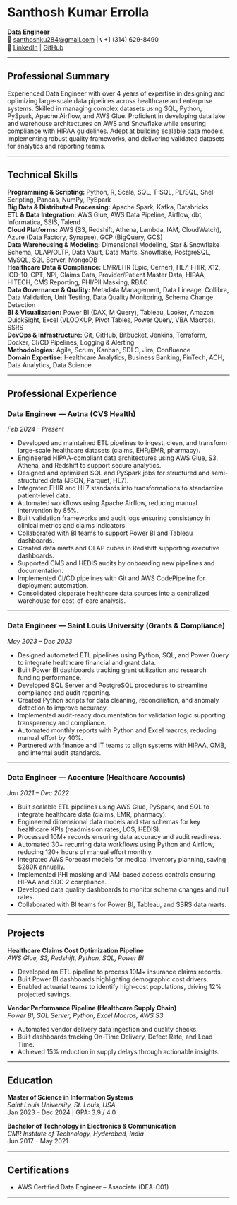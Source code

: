 # Santhosh Kumar Errolla  
**Data Engineer**  
📧 santhoshku284@gmail.com | 📞 +1 (314) 629-8490  
🔗 [LinkedIn](https://www.linkedin.com/in/santhosh-241401170) | [GitHub](https://github.com/serrolla)  

---

## **Professional Summary**

Experienced Data Engineer with over 4 years of expertise in designing and optimizing large-scale data pipelines across healthcare and enterprise systems. Skilled in managing complex datasets using SQL, Python, PySpark, Apache Airflow, and AWS Glue. Proficient in developing data lake and warehouse architectures on AWS and Snowflake while ensuring compliance with HIPAA guidelines. Adept at building scalable data models, implementing robust quality frameworks, and delivering validated datasets for analytics and reporting teams.

---

## **Technical Skills**

**Programming & Scripting:** Python, R, Scala, SQL, T-SQL, PL/SQL, Shell Scripting, Pandas, NumPy, PySpark  
**Big Data & Distributed Processing:** Apache Spark, Kafka, Databricks  
**ETL & Data Integration:** AWS Glue, AWS Data Pipeline, Airflow, dbt, Informatica, SSIS, Talend  
**Cloud Platforms:** AWS (S3, Redshift, Athena, Lambda, IAM, CloudWatch), Azure (Data Factory, Synapse), GCP (BigQuery, GCS)  
**Data Warehousing & Modeling:** Dimensional Modeling, Star & Snowflake Schema, OLAP/OLTP, Data Vault, Data Marts, Snowflake, PostgreSQL, MySQL, SQL Server, MongoDB  
**Healthcare Data & Compliance:** EMR/EHR (Epic, Cerner), HL7, FHIR, X12, ICD-10, CPT, NPI, Claims Data, Provider/Patient Master Data, HIPAA, HITECH, CMS Reporting, PHI/PII Masking, RBAC  
**Data Governance & Quality:** Metadata Management, Data Lineage, Collibra, Data Validation, Unit Testing, Data Quality Monitoring, Schema Change Detection  
**BI & Visualization:** Power BI (DAX, M Query), Tableau, Looker, Amazon QuickSight, Excel (VLOOKUP, Pivot Tables, Power Query, VBA Macros), SSRS  
**DevOps & Infrastructure:** Git, GitHub, Bitbucket, Jenkins, Terraform, Docker, CI/CD Pipelines, Logging & Alerting  
**Methodologies:** Agile, Scrum, Kanban, SDLC, Jira, Confluence  
**Domain Expertise:** Healthcare Analytics, Business Banking, FinTech, ACH, Data Analytics, Data Science  

---

## **Professional Experience**

### **Data Engineer — Aetna (CVS Health)**  
*Feb 2024 – Present*  
- Developed and maintained ETL pipelines to ingest, clean, and transform large-scale healthcare datasets (claims, EHR/EMR, pharmacy).  
- Engineered HIPAA-compliant data architectures using AWS Glue, S3, Athena, and Redshift to support secure analytics.  
- Designed and optimized SQL and PySpark jobs for structured and semi-structured data (JSON, Parquet, HL7).  
- Integrated FHIR and HL7 standards into transformations to standardize patient-level data.  
- Automated workflows using Apache Airflow, reducing manual intervention by 85%.  
- Built validation frameworks and audit logs ensuring consistency in clinical metrics and claims indicators.  
- Collaborated with BI teams to support Power BI and Tableau dashboards.  
- Created data marts and OLAP cubes in Redshift supporting executive dashboards.  
- Supported CMS and HEDIS audits by onboarding new pipelines and documentation.  
- Implemented CI/CD pipelines with Git and AWS CodePipeline for deployment automation.  
- Consolidated disparate healthcare data sources into a centralized warehouse for cost-of-care analysis.  

---

### **Data Engineer — Saint Louis University (Grants & Compliance)**  
*May 2023 – Dec 2023*  
- Designed automated ETL pipelines using Python, SQL, and Power Query to integrate healthcare financial and grant data.  
- Built Power BI dashboards tracking grant utilization and research funding performance.  
- Developed SQL Server and PostgreSQL procedures to streamline compliance and audit reporting.  
- Created Python scripts for data cleaning, reconciliation, and anomaly detection to improve accuracy.  
- Implemented audit-ready documentation for validation logic supporting transparency and compliance.  
- Automated monthly reports with Python and Excel macros, reducing manual effort by 40%.  
- Partnered with finance and IT teams to align systems with HIPAA, OMB, and internal audit standards.  

---

### **Data Engineer — Accenture (Healthcare Accounts)**  
*Jan 2021 – Dec 2022*  
- Built scalable ETL pipelines using AWS Glue, PySpark, and SQL to integrate healthcare data (claims, EMR, pharmacy).  
- Engineered dimensional data models and star schemas for key healthcare KPIs (readmission rates, LOS, HEDIS).  
- Processed 10M+ records ensuring data accuracy and audit readiness.  
- Automated 30+ recurring data workflows using Python and Airflow, reducing 120+ hours of manual effort monthly.  
- Integrated AWS Forecast models for medical inventory planning, saving $280K annually.  
- Implemented PHI masking and IAM-based access controls ensuring HIPAA and SOC 2 compliance.  
- Developed data quality dashboards to monitor schema changes and null rates.  
- Collaborated with BI teams for Power BI, Tableau, and SSRS data marts.  

---

## **Projects**

**Healthcare Claims Cost Optimization Pipeline**  
*AWS Glue, S3, Redshift, Python, SQL, Power BI*  
- Developed an ETL pipeline to process 10M+ insurance claims records.  
- Built Power BI dashboards highlighting demographic cost drivers.  
- Enabled actuarial teams to identify high-cost populations, driving 12% projected savings.  

**Vendor Performance Pipeline (Healthcare Supply Chain)**  
*Power BI, SQL Server, Python, Excel Macros, AWS S3*  
- Automated vendor delivery data ingestion and quality checks.  
- Built dashboards tracking On-Time Delivery, Defect Rate, and Lead Time.  
- Achieved 15% reduction in supply delays through actionable insights.  

---

## **Education**

**Master of Science in Information Systems**  
*Saint Louis University, St. Louis, USA*  
Jan 2023 – Dec 2024 | GPA: 3.9 / 4.0  

**Bachelor of Technology in Electronics & Communication**  
*CMR Institute of Technology, Hyderabad, India*  
Jun 2017 – May 2021  

---

## **Certifications**

- AWS Certified Data Engineer – Associate (DEA-C01)

---

